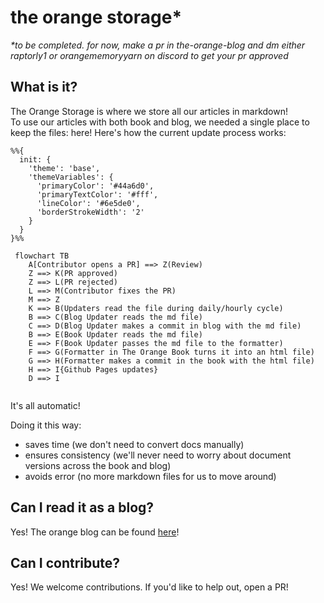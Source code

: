 # the orange storage*

*\*to be completed. for now, make a pr in the-orange-blog and dm either raptorly1 or orangememoryyarn on discord to get your pr approved*

## What is it?
  The Orange Storage is where we store all our articles in markdown!  
  To use our articles with both book and blog, we needed a single place to keep the files: here! Here's how the current update process works: 


```mermaid
%%{
  init: {
    'theme': 'base',
    'themeVariables': {
      'primaryColor': '#44a6d0',
      'primaryTextColor': '#fff',
      'lineColor': '#6e5de0',
      'borderStrokeWidth': '2'
    }
  }
}%%

 flowchart TB
    A[Contributor opens a PR] ==> Z(Review)
    Z ==> K(PR approved)
    Z ==> L(PR rejected)
    L ==> M(Contributor fixes the PR)
    M ==> Z
    K ==> B(Updaters read the file during daily/hourly cycle)
    B ==> C(Blog Updater reads the md file)
    C ==> D(Blog Updater makes a commit in blog with the md file)
    B ==> E(Book Updater reads the md file)
    E ==> F(Book Updater passes the md file to the formatter)
    F ==> G(Formatter in The Orange Book turns it into an html file)
    G ==> H(Formatter makes a commit in the book with the html file)
    H ==> I{Github Pages updates}
    D ==> I


```
  It's all automatic! 
  
  Doing it this way:
  - saves time (we don't need to convert docs manually)
  - ensures consistency (we'll never need to worry about document versions across the book and blog)
  - avoids error (no more markdown files for us to move around)
  
  
## Can I read it as a blog?
  Yes! The orange blog can be found [here](https://Orange-Depot.github.io/the-orange-blog/)!

## Can I contribute?
  Yes! We welcome contributions. If you'd like to help out, open a PR!
